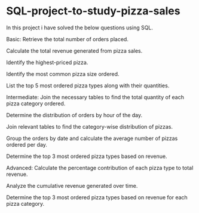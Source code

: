 # SQL-project-to-study-pizza-sales

In this project i have solved the below questions using SQL.

Basic:
Retrieve the total number of orders placed.

Calculate the total revenue generated from pizza sales.

Identify the highest-priced pizza.

Identify the most common pizza size ordered.

List the top 5 most ordered pizza types along with their quantities.


Intermediate:
Join the necessary tables to find the total quantity of each pizza category ordered.

Determine the distribution of orders by hour of the day.

Join relevant tables to find the category-wise distribution of pizzas.

Group the orders by date and calculate the average number of pizzas ordered per day.

Determine the top 3 most ordered pizza types based on revenue.

Advanced:
Calculate the percentage contribution of each pizza type to total revenue.

Analyze the cumulative revenue generated over time.

Determine the top 3 most ordered pizza types based on revenue for each pizza category.

